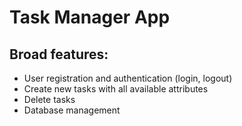 Task Manager App
================

Broad features:
---------------

- User registration and authentication (login, logout)
- Create new tasks with all available attributes
- Delete tasks
- Database management

